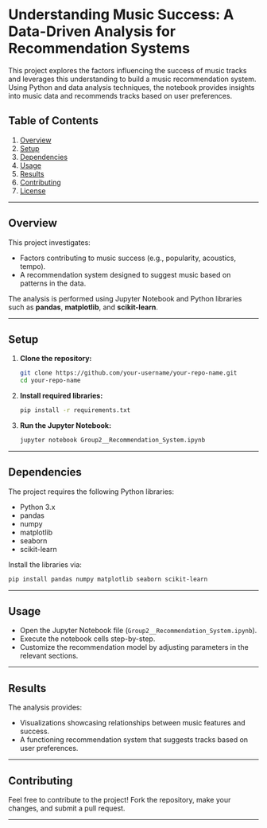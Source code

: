 # Understanding Music Success: A Data-Driven Analysis for Recommendation Systems

This project explores the factors influencing the success of music tracks and leverages this understanding to build a music recommendation system. Using Python and data analysis techniques, the notebook provides insights into music data and recommends tracks based on user preferences.

## Table of Contents
1. [Overview](#overview)
2. [Setup](#setup)
3. [Dependencies](#dependencies)
4. [Usage](#usage)
5. [Results](#results)
6. [Contributing](#contributing)
7. [License](#license)

---

## Overview
This project investigates:
- Factors contributing to music success (e.g., popularity, acoustics, tempo).
- A recommendation system designed to suggest music based on patterns in the data.

The analysis is performed using Jupyter Notebook and Python libraries such as **pandas**, **matplotlib**, and **scikit-learn**.

---

## Setup

1. **Clone the repository:**
   ```bash
   git clone https://github.com/your-username/your-repo-name.git
   cd your-repo-name
   ```

2. **Install required libraries:**
   ```bash
   pip install -r requirements.txt
   ```

3. **Run the Jupyter Notebook:**
   ```bash
   jupyter notebook Group2__Recommendation_System.ipynb
   ```

---

## Dependencies

The project requires the following Python libraries:
- Python 3.x
- pandas
- numpy
- matplotlib
- seaborn
- scikit-learn

Install the libraries via:
```bash
pip install pandas numpy matplotlib seaborn scikit-learn
```

---

## Usage

- Open the Jupyter Notebook file (`Group2__Recommendation_System.ipynb`).
- Execute the notebook cells step-by-step.
- Customize the recommendation model by adjusting parameters in the relevant sections.

---

## Results

The analysis provides:
- Visualizations showcasing relationships between music features and success.
- A functioning recommendation system that suggests tracks based on user preferences.

---

## Contributing

Feel free to contribute to the project! Fork the repository, make your changes, and submit a pull request.

---
